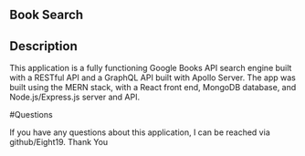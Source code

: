 ## Book Search

## Description

This application is a fully functioning Google Books API search engine built with a RESTful API and a GraphQL API built with Apollo Server. The app was built using the MERN stack, with a React front end, MongoDB database, and Node.js/Express.js server and API.

#Questions

If you have any questions about this application, I can be reached via github/Eight19. Thank You
